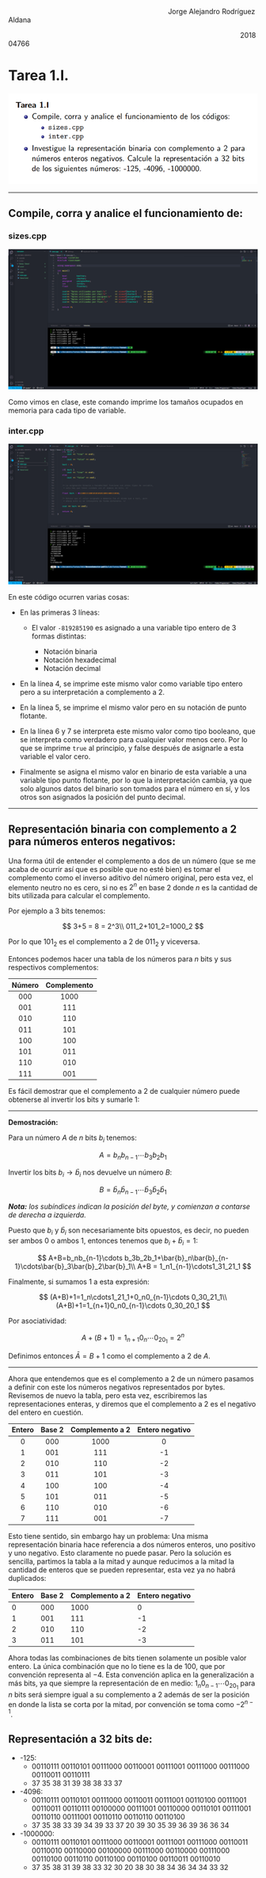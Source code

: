                                                                                   Jorge Alejandro Rodríguez Aldana

                                                                                                                       201804766

# Tarea 1.I.

![](images/1.png)

---

## Compile, corra y analice el funcionamiento de:

### sizes.cpp

![](images/2.png)

Como vimos en clase, este comando imprime los tamaños ocupados en memoria para cada tipo de variable.

### inter.cpp

![](images/3.png)

En este código ocurren varias cosas:

* En las primeras 3 líneas:
  
  * El valor `-819285190` es asignado a una variable tipo entero de 3 formas distintas:
    
    * Notación binaria
    * Notación hexadecimal
    * Notación decimal

* En la línea 4, se imprime este mismo valor como variable tipo entero pero a su interpretación a complemento a 2.

* En la línea 5, se imprime el mismo valor pero en su notación de punto flotante.

* En la línea 6 y 7 se interpreta este mismo valor como tipo booleano, que se interpreta como verdadero para cualquier valor menos cero. Por lo que se imprime `true` al principio, y false después de asignarle a esta variable el valor cero.

* Finalmente se asigna el mismo valor en binario de esta variable a una variable tipo punto flotante, por lo que la interpretación cambia, ya que solo algunos datos del binario son tomados para el número en sí, y los otros son asignados la posición del punto decimal.

---

## Representación binaria con complemento a 2 para números enteros negativos:

Una forma útil de entender el complemento a dos de un número (que se me acaba de ocurrir así que es posible que no esté bien) es tomar el complemento como el inverso aditivo del número original, pero esta vez, el elemento neutro no es cero, si no es $2^n$ en base $2$ donde $n$ es la cantidad de bits utilizada para calcular el complemento.

Por ejemplo a $3$ bits tenemos:

$$
3+5 = 8 = 2^3\\
011_2+101_2=1000_2
$$

Por lo que $101_2$ es el complemento a $2$ de $011_2$ y viceversa.

Entonces podemos hacer una tabla de los números para $n$ bits y sus respectivos complementos:

| Número | Complemento |
|:------:|:-----------:|
| 000    | 1000        |
| 001    | 111         |
| 010    | 110         |
| 011    | 101         |
| 100    | 100         |
| 101    | 011         |
| 110    | 010         |
| 111    | 001         |

Es fácil demostrar que el complemento a $2$ de cualquier número puede obtenerse al invertir los bits y sumarle $1$:

---

**Demostración:**

Para un número $A$ de $n$ bits $b_i$ tenemos:

$$
A=b_nb_{n-1}\cdots b_3b_2b_1
$$

Invertir los bits $b_i\rightarrow \bar{b}_i$ nos devuelve un número $B$:

$$
B = \bar{b}_n\bar{b}_{n-1}\cdots\bar{b}_3\bar{b}_2\bar{b}_1
$$

***Nota:*** *los subíndices indican la posición del byte, y comienzan a contarse de derecha a izquierda.*

Puesto que $b_i$ y $\bar{b}_i$ son necesariamente bits opuestos, es decir, no pueden ser ambos $0$ o ambos $1$, entonces tenemos que $b_i+\bar{b}_i=1$:

$$
A+B=b_nb_{n-1}\cdots b_3b_2b_1+\bar{b}_n\bar{b}_{n-1}\cdots\bar{b}_3\bar{b}_2\bar{b}_1\\
A+B = 1_n1_{n-1}\cdots1_31_21_1
$$

Finalmente, si sumamos $1$ a esta expresión:

$$
(A+B)+1=1_n\cdots1_21_1+0_n0_{n-1}\cdots 0_30_21_1\\
(A+B)+1=1_{n+1}0_n0_{n-1}\cdots 0_30_20_1
$$

Por asociatividad:

$$
A+(B+1)=1_{n+1}0_n\cdots0_20_1=2^n
$$

Definimos entonces $\bar{A}=B+1$ como el complemento a $2$ de $A$. 

---



Ahora que entendemos que es el complemento a $2$ de un número pasamos a definir con este los números negativos representados por bytes. Revisemos de nuevo la tabla, pero esta vez, escribiremos las representaciones enteras, y diremos que el complemento a 2 es el negativo del entero en cuestión.



| Entero | Base 2 | Complemento a 2 | Entero negativo |
|:------:|:------:|:---------------:|:---------------:|
| 0      | 000    | 1000            | 0               |
| 1      | 001    | 111             | -1              |
| 2      | 010    | 110             | -2              |
| 3      | 011    | 101             | -3              |
| 4      | 100    | 100             | -4              |
| 5      | 101    | 011             | -5              |
| 6      | 110    | 010             | -6              |
| 7      | 111    | 001             | -7              |

Esto tiene sentido, sin embargo hay un problema: Una misma representación binaria hace referencia a dos números enteros, uno positivo y uno negativo. Esto claramente no puede pasar. Pero la solución es sencilla, partimos la tabla a la mitad y aunque reducimos a la mitad la cantidad de enteros que se pueden representar, esta vez ya no habrá duplicados:

| Entero | Base 2 | Complemento a 2 | Entero negativo |
| ------ | ------ | --------------- | --------------- |
| 0      | 000    | 1000            | 0               |
| 1      | 001    | 111             | -1              |
| 2      | 010    | 110             | -2              |
| 3      | 011    | 101             | -3              |

Ahora todas las combinaciones de bits tienen solamente un posible valor entero. La única combinación que no lo tiene es la de $100$, que por convención representa al $-4$. Esta convención aplica en la generalización a más bits, ya que siempre la representación de en medio: $1_n0_{n-1}\cdots0_20_1$ para $n$ bits será siempre igual a su complemento a 2 además de ser la posición en donde la lista se corta por la mitad, por convención se toma como $-2^{n-1}$.

## Representación a 32 bits de:

* -125:
  * 00110111 00110101 00111000 00110001 00111001 00111000 00111000 00110011 00110111
  * 37 35 38 31 39 38 38 33 37
* -4096:
  * 00110111 00110101 00111000 00110011 00111001 00110100 00111001 00110011 00110111 00100000 00111001 00110000 00110101 00111001 00110110 00111001 00110110 00110110 00110100
  * 37 35 38 33 39 34 39 33 37 20 39 30 35 39 36 39 36 36 34
* -1000000:
  * 00110111 00110101 00111000 00110001 00111001 00111000 00110011 00110010 00110000 00100000 00111000 00110000 00111000 00110100 00110110 00110100 00110100 00110011 00110010
  * 37 35 38 31 39 38 33 32 30 20 38 30 38 34 36 34 34 33 32
